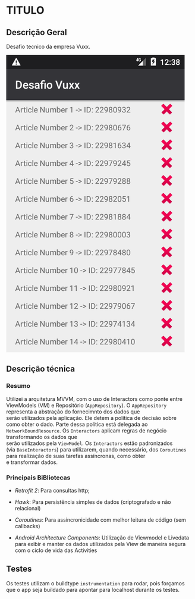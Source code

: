 # TITULO

## Descrição Geral

Desafio tecnico da empresa Vuxx.

![tela de listagem](captures/Screenshot_1587861531.png)

## Descrição técnica

### Resumo
Utilizei a arquitetura MVVM, com o uso de Interactors como ponte entre  
ViewModels (VM) e Repositório (`AppRepository`).
O `AppRepository` representa a abstração do fornecimnto dos dados que  
serão utilizados pela aplicação. Ele detem a política de decisão sobre  
como obter o dado. Parte dessa política está delegada ao  
`NetworkBoundResource`.
Os `Interactors` aplicam regras de negócio transformando os dados que  
serão utilizados pela `ViewModel`. Os `Interactors` estão padronizados  
(via `BaseInteractors`) para utilizarem, quando necessário, dos
`Coroutines` para realização de suas tarefas assíncronas, como obter  
e transformar dados.


### Principais BiBliotecas

- *Retrofit 2*: Para consultas http;

- *Hawk*: Para persistência simples de dados (criptografado e não relacional)

- *Coroutines*: Para assincronicidade com melhor leitura de código (sem callbacks)

- *Android Architecture Components*: Utilização de Viewmodel e Livedata
  para exibir e manter os dados utilizados pela View de maneira segura
  com o ciclo de vida das Activities


## Testes

Os testes utilizam o buildtype ```instrumentation``` para rodar, pois forçamos que o app seja buildado para apontar para localhost durante os testes.
